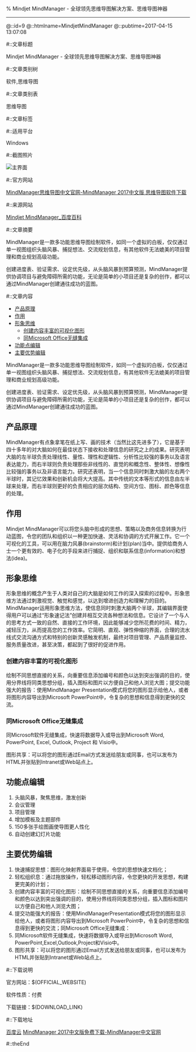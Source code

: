 % Mindjet MindManager - 全球领先思维导图解决方案、思维导图神器

---

@::id=9
@::htmlname=MindjetMindManager
@::pubtime=2017-04-15 13:07:08

#::文章标题

Mindjet MindManager - 全球领先思维导图解决方案、思维导图神器

#::文章类别树

软件,思维导图

#::文章类别表

思维导图

#::文章标签



#::适用平台

Windows

#::截图照片

![主界面](article/Mindjetmindmanager/MindjetMindManager.png)

#::官方网站

[MindManager思维导图中文官网-MindManager 2017中文版,思维导图软件下载](http://www.mindmanager.cc/ "")

#::来源网站

[Mindjet MindManager\_百度百科](http://baike.baidu.com/link?url=JI-vzxaUzU5DVLcksLFXHj4XH3XNHc7lqCicFIuRM67XqiUp\_avCKNMJFaupWi4rRc5HMoUU\_Rm3lba89D-BB4SuBAwItb0X7q4r3ygBpqy\#7 "")

#::文章摘要

MindManager是一款多功能思维导图绘制软件，如同一个虚拟的白板，仅仅通过单一视图组织头脑风暴、捕捉想法、交流规划信息，有其他软件无法媲美的项目管理和商业规划高级功能。

创建进度表、验证需求、设定优先级，从头脑风暴到预算预测，MindManager提供协调项目与避免障碍所需的功能，无论是简单的小项目还是复杂的创作，都可以通过MindManager创建通往成功的蓝图。

#::文章内容

-   [产品原理](#产品原理)
-   [作用](#作用)
-   [形象思维](#形象思维)
    -   [创建内容丰富的可视化图形](#创建内容丰富的可视化图形)
    -   [同Microsoft Office无缝集成](#同microsoft-office无缝集成)
-   [功能点编辑](#功能点编辑)
-   [主要优势编辑](#主要优势编辑)

MindManager是一款多功能思维导图绘制软件，如同一个虚拟的白板，仅仅通过单一视图组织头脑风暴、捕捉想法、交流规划信息，有其他软件无法媲美的项目管理和商业规划高级功能。

创建进度表、验证需求、设定优先级，从头脑风暴到预算预测，MindManager提供协调项目与避免障碍所需的功能，无论是简单的小项目还是复杂的创作，都可以通过MindManager创建通往成功的蓝图。

产品原理
--------

MindManager有点象拿笔在纸上写、画的技术（当然比这先进多了），它是基于四十多年的对大脑如何在最佳状态下接收和处理信息的研究之上的成果。研究表明大脑的左半球负责处理线性、量性、理性和逻辑性、分析性比较强的事务以及语言表达能力，而右半球则负责处理那些非线性的、直觉的和概念性、整体性、想像性比较强的事务以及非语言能力。研究还表明，当一个信息同时刺激大脑的左右两个半球时，其记忆效果和创新机会将大大提高。其中传统的文本等形式的信息由左半球来处理，而右半球则更好的负责相应的层次结构、空间方位、图标、颜色等信息的处理。

作用
----

Mindjet
MindManager可以将您头脑中形成的思想、策略以及商务信息转换为行动蓝图，令您的团队和组织以一种更加快速、灵活和协调的方式开展工作。它一个可视化的工具，可以用在脑力风暴(brainstorm)和计划(plan)当中。提供给商务人士一个更有效的、电子化的手段来进行捕捉、组织和联系信息(information)和想法(idea)。

形象思维
--------

形象思维的概念产生于人类对自己的大脑是如何工作的深入探索的过程中。形象思维方法通过刺激视觉、触觉和感觉，以达到增进创造力和理解力的目的。MindManager运用形象思维方法，使信息同时刺激大脑两个半球，其编辑界面使得用户可以通过“形象速记法”创建并相互交流各种想法和信息。它设计了一个与人的思考方式一致的自然、直接的工作环境，因此能够减少您所花费的时间、精力，减轻压力，从而提高您的工作效率。它简明、直观、弹性伸缩的界面，合理的流水线式交流沟通方式和特别的创新灵感触发机制，最终对项目管理、产品质量监控、服务质量改进，甚至决策，都起到了很好的促进作用。

### 创建内容丰富的可视化图形

绘制不同思想直接的关系，向重要信息添加编号和颜色以达到突出强调的目的，使用分界线将同类思想分组，插入图标和图片以方便自己和他人浏览大图；提交功能强大的报告：使用MindManager
Presentation模式将您的图形显示给他人，或者将图形内容导出到Microsoft
PowerPoint中，令复杂的思想和信息得到更快的交流。

### 同Microsoft Office无缝集成

同Microsoft软件无缝集成，快速将数据导入或导出到Microsoft Word,
PowerPoint, Excel, Outlook, Project 和 Visio中。

图形共享：可以将您的图形通过Email方式发送给朋友或同事，也可以发布为HTML并张贴到Intranet或Web站点上。

功能点编辑
----------

1.  头脑风暴，聚焦思维，激发创新
2.  会议管理
3.  项目管理
4.  增加模板及主题部件
5.  150多张手绘图画使导图更人性化
6.  自动创建幻灯片功能

主要优势编辑
------------

1.  快速捕捉思想：图形化映射界面易于使用，令您的思想快速文档化；
2.  轻松组织息：通过拖放操作，轻松移动图形内容，令您更快的开发思想，构建更完美的计划；
3.  创建内容丰富的可视化图形：绘制不同思想直接的关系，向重要信息添加编号和颜色以达到突出强调的目的，使用分界线将同类思想分组，插入图标和图片以方便自己和他人浏览大图；
4.  提交功能强大的报告：使用MindManagerPresentation模式将您的图形显示给他人，或者将图形内容导出到Microsoft
    PowerPoint中，令复杂的思想和信息得到更快的交流；同Microsoft
    Office无缝集成：
5.  同Microsoft软件无缝集成，快速将数据导入或导出到Microsoft Word,
    PowerPoint,Excel,Outlook,Project和Visio中。
6.  图形共享：可以将您的图形通过Email方式发送给朋友或同事，也可以发布为HTML并张贴到Intranet或Web站点上。



#::下载说明

官方网站：\$(OFFICIAL\_WEBSITE)

软件性质：付费

下载链接：\$(DOWNLOAD\_LINK)


#::下载地址

[百度云](http://pan.baidu.com/s/1pLtxUHX "qj9e")
[MindManager 2017中文版免费下载-MindManager中文官网](http://www.mindmanager.cc/xiazai.html "")

#::theEnd